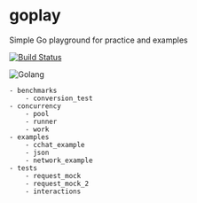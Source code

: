 # goplay
Simple Go playground for practice and examples

[![Build Status](https://circleci.com/gh/doppelganger113/goplay.svg?&style=shield&circle-token=b240e118c69aff33c62f64d464dfd8ccb04ca3cc)](https://circleci.com/gh/doppelganger113/goplay)

![Golang](https://user-images.githubusercontent.com/9385712/31317905-9c18ac24-ac49-11e7-8af7-f52522ac035e.png "Golang")

```text
- benchmarks
    - conversion_test
- concurrency
    - pool
    - runner
    - work
- examples
    - cchat_example
    - json
    - network_example
- tests
    - request_mock
    - request_mock_2
    - interactions
```